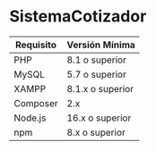 # SistemaCotizador

| Requisito     | Versión Mínima   | 
|---------------|------------------|
| PHP           | 8.1 o superior   | 
| MySQL         | 5.7 o superior   | 
| XAMPP         | 8.1.x o superior | 
| Composer      | 2.x              | 
| Node.js       | 16.x o superior  | 
| npm           | 8.x o superior   | 
